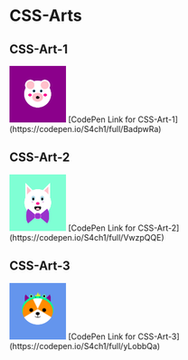 # CSS-Arts

## CSS-Art-1
<img src="/images/1.png" width=100px height=100px>
[CodePen Link for CSS-Art-1](https://codepen.io/S4ch1/full/BadpwRa)

## CSS-Art-2
<img src="/images/2.png" width=100px height=100px>
[CodePen Link for CSS-Art-2](https://codepen.io/S4ch1/full/VwzpQQE)

## CSS-Art-3
<img src="/images/3.png" width=100px height=100px>
[CodePen Link for CSS-Art-3](https://codepen.io/S4ch1/full/yLobbQa)
